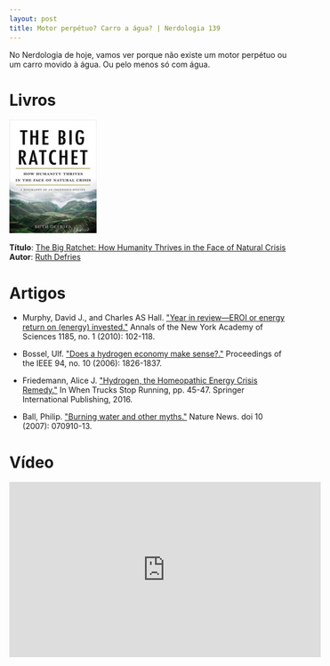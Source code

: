 ```yaml
---
layout: post
title: Motor perpétuo? Carro a água? | Nerdologia 139
---
```


No Nerdologia de hoje, vamos ver porque não existe um motor perpétuo ou um carro movido à água. Ou pelo menos só com água.

Livros
=====

![The Big Ratchet: How Humanity Thrives in the Face of Natural Crisis](../images/ratchet.jpg)

**Título**: [The Big Ratchet: How Humanity Thrives in the Face of Natural Crisis](http://www.amazon.com/Big-Ratchet-Humanity-Thrives-Natural/dp/0465044972)<br>
**Autor**: [Ruth Defries](http://www.ruthdefries.com)

Artigos
=====

- Murphy, David J., and Charles AS Hall. ["Year in review—EROI or energy return on (energy) invested."](http://onlinelibrary.wiley.com/doi/10.1111/j.1749-6632.2009.05282.x/full) Annals of the New York Academy of Sciences 1185, no. 1 (2010): 102-118.

- Bossel, Ulf. ["Does a hydrogen economy make sense?."](http://ieeexplore.ieee.org/stamp/stamp.jsp?arnumber=4016414) Proceedings of the IEEE 94, no. 10 (2006): 1826-1837.

- Friedemann, Alice J. ["Hydrogen, the Homeopathic Energy Crisis Remedy."](http://link.springer.com/chapter/10.1007%2F978-3-319-26375-5_9) In When Trucks Stop Running, pp. 45-47. Springer International Publishing, 2016.

- Ball, Philip. ["Burning water and other myths."](http://www.nature.com/news/2007/070914/full/news070910-13.html) Nature News. doi 10 (2007): 070910-13.

Vídeo
=====

<iframe width="560" height="315" src="https://www.youtube.com/embed/mjk1S3RFAqM" frameborder="0" allowfullscreen></iframe>


